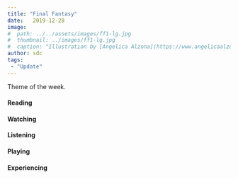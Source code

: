 ```yaml
---
title: "Final Fantasy"
date:   2019-12-28
image:
#  path: ../../assets/images/ff1-lg.jpg
#  thumbnail: ../images/ff1-lg.jpg
#  caption: "Illustration by [Angelica Alzona](https://www.angelicaalzona.com/)"
author: sdc
tags:
 - "Update"
---
```


Theme of the week.

<!--more-->

#### Reading

#### Watching

#### Listening

#### Playing

#### Experiencing